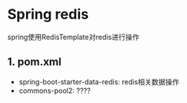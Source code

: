 # Spring redis

spring使用RedisTemplate对redis进行操作

## 1. pom.xml

- spring-boot-starter-data-redis: redis相关数据操作
- commons-pool2: ????
